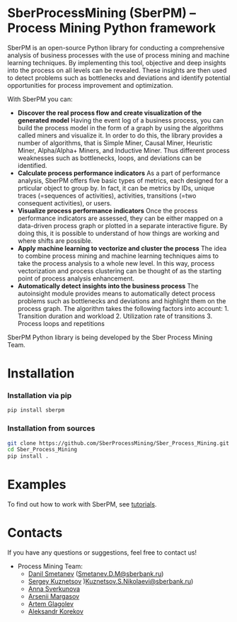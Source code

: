 # SberProcessMining (SberPM) – Process Mining Python framework
SberPM is an open-source Python library for conducting a comprehensive analysis of business processes with the use of process mining and machine learning techniques. By implementing this tool, objective and deep insights into the process on all levels can be revealed. These insights are then used to detect problems such as bottlenecks and deviations and identify potential opportunities for process improvement and optimization.

With SberPM you can:
- **Discover the real process flow and create visualization of the generated model**
    Having the event log of a business process, you can build the process model in the form of a graph by using the algorithms called miners and visualize it. In order to do this, the library provides a number of algorithms, that is Simple Miner, Causal Miner, Heuristic Miner, Alpha/Alpha+ Miners, and Inductive Miner. Thus different process weaknesses such as bottlenecks, loops, and deviations can be identified.
- **Calculate process performance indicators**
    As a part of performance analysis, SberPM offers five basic types of metrics, each designed for a prticular object to group by. In fact, it can be metrics by IDs, unique traces (=sequences of activities), activities, transitions (=two consequent activities), or users.
- **Visualize process performance indicators**
    Once the process performance indicators are assessed, they can be either mapped on a data-driven process graph or plotted in a separate interactive figure. By doing this, it is possible to understand of how things are working and where shifts are possible.
-  **Apply machine learning to vectorize and cluster the process**
    The idea to combine process mining and machine learning techniques aims to take the process analysis to a whole new level. In this way, process vectorization and process clustering can be thought of as the starting point of process analysis enhancement. 
- **Automatically detect insights into the business process**
    The autoinsight module provides means to automatically detect process problems such as bottlenecks and deviations and highlight them on the process graph. The algorithm takes the following factors into account:
        1. Transition duration and workload
        2. Utilization rate of transitions
        3. Process loops and repetitions

SberPM Python library is being developed by the Sber Process Mining Team.

# Installation
### Installation via pip
```bash 
pip install sberpm
```
### Installation from sources
```bash 
git clone https://github.com/SberProcessMining/Sber_Process_Mining.git
cd Sber_Process_Mining
pip install .
```

# Examples
To find out how to work with SberPM, see [tutorials](https://github.com/SberProcessMining/Sber_Process_Mining/tree/master/tutorials).

# Contacts
If you have any questions or suggestions, feel free to contact us!
- Process Mining Team: 
    - [Danil Smetanev](https://github.com/danilsmith) (Smetanev.D.M@sberbank.ru)
    - [Sergey Kuznetsov](https://github.com/sergkuzn)  )Kuznetsov.S.Nikolaevi@sberbank.ru)
    - [Anna Sverkunova](https://github.com/annasverk) 
    - [Arsenii Margasov](https://github.com/mrgsv) 
    - [Artem Glagolev](https://github.com/morphious24) 
    - [Aleksandr Korekov](https://github.com/sashakorekov)
